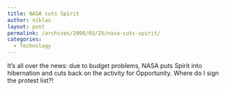 ```yaml
---
title: NASA cuts Spirit
author: niklas
layout: post
permalink: /archives/2008/03/25/nasa-cuts-spirit/
categories:
  - Technology
---
```

It&#8217;s all over the news: due to budget problems, NASA puts Spirit into hibernation and cuts back on the activity for Opportunity. Where do I sign the protest list?!